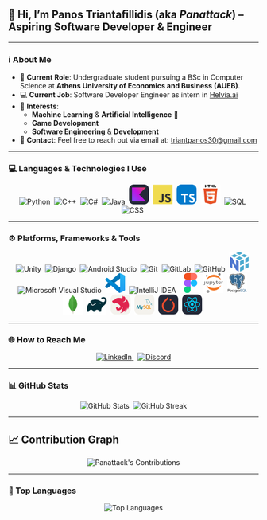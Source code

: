 ## 👋 Hi, I’m Panos Triantafillidis (aka *Panattack*) – Aspiring Software Developer & Engineer

---

### ℹ️ About Me

- 🔭 **Current Role**: Undergraduate student pursuing a BSc in Computer Science at **Athens University of Economics and Business (AUEB)**.
- :computer: **Current Job**: Software Developer Engineer as intern in [Helvia.ai](https://helvia.ai/)
- 🌱 **Interests**: 
  - **Machine Learning** & **Artificial Intelligence** 🤖
  - **Game Development**
  - **Software Engineering** & **Development**
- 💬 **Contact**: Feel free to reach out via email at: [triantpanos30@gmail.com](mailto:triantpanos30@gmail.com)

---

### 💻 Languages & Technologies I Use

<div align="center">
  <img src="https://cdn-icons-png.flaticon.com/128/5968/5968350.png" title="Python" alt="Python" width="40" height="40">&nbsp;
  <img src="https://cdn-icons-png.flaticon.com/128/6132/6132222.png" title="C++" alt="C++" width="40" height="40">&nbsp;
  <img src="https://cdn-icons-png.flaticon.com/128/6132/6132221.png" title="C#" alt="C#" width="40" height="40">&nbsp;
  <img src="https://cdn-icons-png.flaticon.com/128/5968/5968282.png" title="Java" alt="Java" width="40" height="40">&nbsp;
  <img src="https://github.com/tandpfun/skill-icons/blob/main/icons/Kotlin-Dark.svg" title="Kotlin" alt="Kotlin" width="40" height="40">&nbsp;
  <img src="https://github.com/devicons/devicon/blob/master/icons/javascript/javascript-original.svg" title="JavaScript" alt="JavaScript" width="40" height="40">&nbsp;
  <img src="https://github.com/tandpfun/skill-icons/blob/main/icons/TypeScript.svg" title="TypeScript" alt="TypeScript" width="40" height="40">&nbsp;
  <img src="https://github.com/devicons/devicon/blob/master/icons/html5/html5-original-wordmark.svg" title="HTML5" alt="HTML5" width="40" height="40">&nbsp;
  <img src="https://cdn-icons-png.flaticon.com/128/2772/2772128.png" title="SQL" alt="SQL" width="40" height="40">&nbsp;
  <img src="https://cdn-icons-png.flaticon.com/128/5968/5968242.png" title="CSS" alt="CSS" width="40" height="40">&nbsp;
</div>

---

### ⚙️ Platforms, Frameworks & Tools

<div align="center">
  <img src="https://cdn-icons-png.flaticon.com/128/5969/5969294.png" title="Unity" alt="Unity" width="40" height="40">&nbsp;
  <img src="https://cdn-icons-png.flaticon.com/128/9307/9307630.png" title="Django" alt="Django" width="40" height="40">&nbsp;
  <img src="https://cdn-icons-png.flaticon.com/128/270/270780.png" title="Android Studio" alt="Android Studio" width="40" height="40">&nbsp;
  <img src="https://cdn-icons-png.flaticon.com/128/8695/8695385.png" title="Git" alt="Git" width="40" height="40">&nbsp;
  <img src="https://cdn-icons-png.flaticon.com/128/5968/5968853.png" title="GitLab" alt="GitLab" width="40" height="40">&nbsp;
  <img src="https://cdn-icons-png.flaticon.com/128/11104/11104255.png" title="GitHub" alt="GitHub" width="40" height="40">&nbsp;
  <img src="https://github.com/devicons/devicon/blob/master/icons/numpy/numpy-original.svg" title="Numpy" alt="Numpy" width="40" height="40">&nbsp;
  <img src="https://cdn-icons-png.flaticon.com/128/906/906324.png" title="Microsoft Visual Studio" alt="Microsoft Visual Studio" width="40" height="40">&nbsp;
  <img src="https://github.com/devicons/devicon/blob/master/icons/vscode/vscode-original.svg" title="VSCode" alt="VSCode" width="40" height="40">&nbsp;
  <img src="https://media.giphy.com/media/iJWXxAr2Za6EtN2Row/giphy.gif" title="IntelliJ IDEA" alt="IntelliJ IDEA" width="40" height="40">&nbsp;
  <img src="https://raw.githubusercontent.com/devicons/devicon/55609aa5bd817ff167afce0d965585c92040787a/icons/figma/figma-original.svg" title="Figma" alt="Figma" width="40" height="40">&nbsp;
  <img src="https://github.com/devicons/devicon/blob/master/icons/jupyter/jupyter-original-wordmark.svg" title="Jupyter" alt="Jupyter" width="40" height="40">&nbsp;
  <img src="https://github.com/devicons/devicon/blob/master/icons/postgresql/postgresql-original-wordmark.svg" title="PostgreSQL" alt="PostgreSQL" width="40" height="40">&nbsp;
  <img src="https://github.com/devicons/devicon/blob/master/icons/mongodb/mongodb-original.svg" title="MongoDB" alt="MongoDB" width="40" height="40">&nbsp;
  <img src="https://github.com/devicons/devicon/blob/master/icons/gradle/gradle-original.svg" title="Gradle" alt="Gradle" width="40" height="40">&nbsp;
  <img src="https://github.com/tandpfun/skill-icons/blob/main/icons/NestJS-Light.svg" title="NestJS" alt="NestJS" width="40" height="40">&nbsp;
  <img src="https://github.com/tandpfun/skill-icons/blob/main/icons/MySQL-Light.svg" title="MySQL" alt="MySQL" width="40" height="40">&nbsp;
  <img src="https://github.com/tandpfun/skill-icons/blob/main/icons/PyTorch-Dark.svg" title="PyTorch" alt="PyTorch" width="40" height="40">&nbsp;
  <img src="https://github.com/tandpfun/skill-icons/blob/main/icons/React-Dark.svg" title="React" alt="React" width="40" height="40">&nbsp;
</div>

---

### 🌐 How to Reach Me

<div align="center">
    <a href='https://www.linkedin.com/in/panos-triantafillidis-709aa927b'>
        <img src="https://cdn-icons-png.flaticon.com/128/2504/2504923.png" title="LinkedIn" alt="LinkedIn" width="40" height="40">
    </a>&nbsp;
    <a href='https://www.discordapp.com/users/767782811942912010'>
        <img src="https://cdn-icons-png.flaticon.com/128/2111/2111370.png" title="Discord" alt="Discord" width="40" height="40">
    </a>
</div>

---

### 📊 GitHub Stats

<div align="center">
    <img src="https://github-readme-stats.vercel.app/api?username=Panattack&hide=issues,prs&include_all_commits=true&show_icons=true&rank_icon=github&text_bold=false&theme=tokyonight&border_radius=20&text_color=94e2d5&bg_color=1e1e2e" alt="GitHub Stats">&nbsp;
    <img src="http://github-readme-streak-stats.herokuapp.com?user=Panattack&theme=dracula&border_radius=20" alt="GitHub Streak">
</div>

---

## 📈 Contribution Graph
<div align="center">
<img src="https://github.pumbas.net/api/contributions/Panattack" alt="Panattack's Contributions"/>
</div>

---

### 📜 Top Languages

<div align="center">
    <img src="https://github-readme-stats.vercel.app/api/top-langs/?username=Panattack&layout=compact&theme=darcula&border_radius=20&text_color=94e2d5&bg_color=1e1e2e" alt="Top Languages">
</div>

